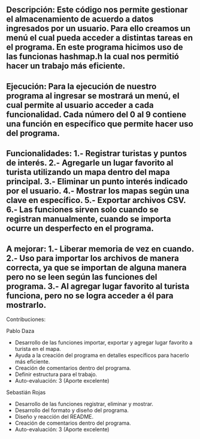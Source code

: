 Descripción: Este código nos permite gestionar el almacenamiento de acuerdo a datos ingresados por un usuario. Para ello creamos un menú el cual pueda acceder a distintas tareas en el programa. En este programa hicimos uso de las funcionas hashmap.h la cual nos permitió hacer un trabajo más eficiente.
-------------------------------------------------------
Ejecución:
Para la ejecución de nuestro programa al ingresar se mostrará un menú, el cual permite al usuario acceder a cada funcionalidad. Cada número del 0 al 9 contiene una función en específico que permite hacer uso del programa.
-------------------------------------------------------
Funcionalidades:
1.- Registrar turistas y puntos de interés.
2.- Agregarle un lugar favorito al turista utilizando un mapa dentro del mapa principal.
3.- Eliminar un punto interés indicado por el usuario.
4.- Mostrar los mapas según una clave en específico.
5.- Exportar archivos CSV.
6.- Las funciones sirven solo cuando se registran manualmente, cuando se importa ocurre un desperfecto en el programa.
-------------------------------------------------------
A mejorar:
1.- Liberar memoria de vez en cuando.
2.- Uso para importar los archivos de manera correcta, ya que se importan de alguna manera pero no se leen según las funciones del programa.
3.- Al agregar lugar favorito al turista funciona, pero no se logra acceder a él para mostrarlo.
-------------------------------------------------------
Contribuciones:

Pablo Daza
- Desarrollo de las funciones importar, exportar y agregar lugar favorito a turista en el mapa.
- Ayuda a la creación del programa en detalles específicos para hacerlo más eficiente.
- Creación de comentarios dentro del programa.
- Definir estructura para el trabajo.
- Auto-evaluación: 3 (Aporte excelente)

Sebastián Rojas
- Desarrollo de las funciones registrar, eliminar y mostrar.
- Desarrollo del formato y diseño del programa.
- Diseño y reacción del README.
- Creación de comentarios dentro del programa.
- Auto-evaluación: 3 (Aporte excelente)

